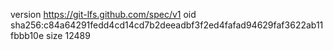 version https://git-lfs.github.com/spec/v1
oid sha256:c84a64291fedd4cd14cd7b2deeadbf3f2ed4fafad94629faf3622ab11fbbb10e
size 12489
